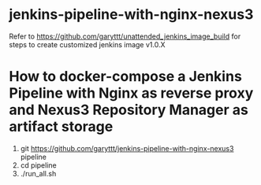 # jenkins-pipeline-with-nginx-nexus3

Refer to https://github.com/garyttt/unattended_jenkins_image_build for steps to create customized jenkins image v1.0.X

# How to docker-compose a Jenkins Pipeline with Nginx as reverse proxy and Nexus3 Repository Manager as artifact storage

1. git https://github.com/garyttt/jenkins-pipeline-with-nginx-nexus3 pipeline
2. cd pipeline
3. ./run_all.sh
